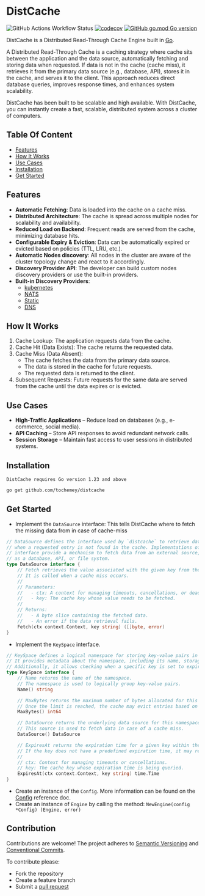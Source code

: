 # DistCache

![GitHub Actions Workflow Status](https://img.shields.io/github/actions/workflow/status/Tochemey/distcache/build.yml)
[![codecov](https://codecov.io/gh/Tochemey/distcache/graph/badge.svg?token=0eS0QphVUH)](https://codecov.io/gh/Tochemey/distcache)
[![GitHub go.mod Go version](https://badges.chse.dev/github/go-mod/go-version/Tochemey/distcache)](https://go.dev/doc/install)

DistCache is a Distributed Read-Through Cache Engine built in [Go](https://go.dev/). 

A Distributed Read-Through Cache is a caching strategy where cache sits between the application and the data source,
automatically fetching and storing data when requested. If data is not in the cache (cache miss), it retrieves it from the primary data source (e.g., database, API), stores it
in the cache, and serves it to the client. This approach reduces direct database queries, improves response times, and enhances system scalability.

DistCache has been built to be scalable and high available. With DistCache, you can instantly create a fast, scalable, distributed system across a cluster of computers.

## Table Of Content

- [Features](#features)
- [How It Works](#how-it-works)
- [Use Cases](#use-cases)
- [Installation](#installation)
- [Get Started](#get-started)

## Features

- **Automatic Fetching**: Data is loaded into the cache on a cache miss.
- **Distributed Architecture**: The cache is spread across multiple nodes for scalability and availability.
- **Reduced Load on Backend**: Frequent reads are served from the cache, minimizing database hits.
- **Configurable Expiry & Eviction**: Data can be automatically expired or evicted based on policies (TTL, LRU, etc.).
- **Automatic Nodes discovery**: All nodes in the cluster are aware of the cluster topology change and react to it
  accordingly.
- **Discovery Provider API**: The developer can build custom nodes discovery providers or use the built-in providers.
- **Built-in Discovery Providers**: 
   - [kubernetes](./discovery/kubernetes/README.md)
   - [NATS](./discovery/nats/README.md)
   - [Static](./discovery/static/README.md) 
   - [DNS](./discovery/dnssd/README.md)

## How It Works

1. Cache Lookup: The application requests data from the cache.
2. Cache Hit (Data Exists): The cache returns the requested data.
3. Cache Miss (Data Absent):
    - The cache fetches the data from the primary data source.
    - The data is stored in the cache for future requests.
    - The requested data is returned to the client.
4. Subsequent Requests: Future requests for the same data are served from the cache until the data expires or is
   evicted.

## Use Cases

- **High-Traffic Applications** – Reduce load on databases (e.g., e-commerce, social media).
- **API Caching** – Store API responses to avoid redundant network calls.
- **Session Storage** – Maintain fast access to user sessions in distributed systems.

## Installation

`DistCache requires Go version 1.23 and above`

```bash
go get github.com/tochemey/distcache
```

## Get Started

- Implement the `DataSource` interface: This tells DistCache where to fetch the missing data from in case of cache-miss
```go
// DataSource defines the interface used by `distcache` to retrieve data
// when a requested entry is not found in the cache. Implementations of this
// interface provide a mechanism to fetch data from an external source, such
// as a database, API, or file system.
type DataSource interface {
	// Fetch retrieves the value associated with the given key from the data source.
	// It is called when a cache miss occurs.
	//
	// Parameters:
	//   - ctx: A context for managing timeouts, cancellations, or deadlines.
	//   - key: The cache key whose value needs to be fetched.
	//
	// Returns:
	//   - A byte slice containing the fetched data.
	//   - An error if the data retrieval fails.
	Fetch(ctx context.Context, key string) ([]byte, error)
}
```
- Implement the `KeySpace` interface.
```go
// KeySpace defines a logical namespace for storing key-value pairs in a distributed cache.
// It provides metadata about the namespace, including its name, storage limits, and data source.
// Additionally, it allows checking when a specific key is set to expire.
type KeySpace interface {
	// Name returns the name of the namespace.
	// The namespace is used to logically group key-value pairs.
	Name() string

	// MaxBytes returns the maximum number of bytes allocated for this namespace.
	// Once the limit is reached, the cache may evict entries based on its eviction policy.
	MaxBytes() int64

	// DataSource returns the underlying data source for this namespace.
	// This source is used to fetch data in case of a cache miss.
	DataSource() DataSource

	// ExpiresAt returns the expiration time for a given key within the namespace.
	// If the key does not have a predefined expiration time, it may return a zero time.
	//
	// ctx: Context for managing timeouts or cancellations.
	// key: The cache key whose expiration time is being queried.
	ExpiresAt(ctx context.Context, key string) time.Time
}
```
- Create an instance of the `Config`. More information can be found on the [Config](./config.go) reference doc.
- Create an instance of `Engine` by calling the method: `NewEngine(config *Config) (Engine, error)`

## Contribution

Contributions are welcome!
The project adheres to [Semantic Versioning](https://semver.org)
and [Conventional Commits](https://www.conventionalcommits.org/en/v1.0.0/).

To contribute please:

- Fork the repository
- Create a feature branch
- Submit a [pull request](https://help.github.com/articles/using-pull-requests)